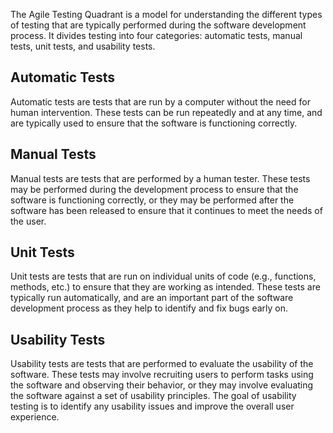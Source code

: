 The Agile Testing Quadrant is a model for understanding the different types of testing that are typically performed during the software development process. It divides testing into four categories: automatic tests, manual tests, unit tests, and usability tests.

## Automatic Tests

Automatic tests are tests that are run by a computer without the need for human intervention. These tests can be run repeatedly and at any time, and are typically used to ensure that the software is functioning correctly.

## Manual Tests

Manual tests are tests that are performed by a human tester. These tests may be performed during the development process to ensure that the software is functioning correctly, or they may be performed after the software has been released to ensure that it continues to meet the needs of the user.

## Unit Tests

Unit tests are tests that are run on individual units of code (e.g., functions, methods, etc.) to ensure that they are working as intended. These tests are typically run automatically, and are an important part of the software development process as they help to identify and fix bugs early on.

## Usability Tests

Usability tests are tests that are performed to evaluate the usability of the software. These tests may involve recruiting users to perform tasks using the software and observing their behavior, or they may involve evaluating the software against a set of usability principles. The goal of usability testing is to identify any usability issues and improve the overall user experience.